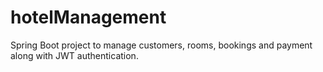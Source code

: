 # hotelManagement
Spring Boot project to manage customers, rooms, bookings and payment along with JWT authentication.

